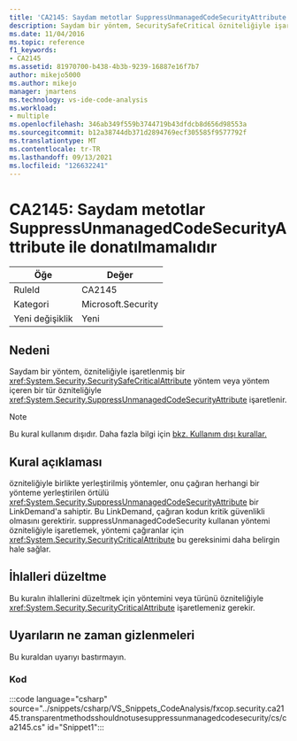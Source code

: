 ```yaml
---
title: 'CA2145: Saydam metotlar SuppressUnmanagedCodeSecurityAttribute ile donatılmamalıdır'
description: Saydam bir yöntem, SecuritySafeCritical özniteliğiyle işaretlenmiş bir yöntem veya yöntem içeren bir tür SuppressUnmanagedCodeSecurity özniteliğiyle işaretlenir.
ms.date: 11/04/2016
ms.topic: reference
f1_keywords:
- CA2145
ms.assetid: 81970700-b438-4b3b-9239-16887e16f7b7
author: mikejo5000
ms.author: mikejo
manager: jmartens
ms.technology: vs-ide-code-analysis
ms.workload:
- multiple
ms.openlocfilehash: 346ab349f559b3744719b43dfdcb8d656d98553a
ms.sourcegitcommit: b12a38744db371d2894769ecf305585f9577792f
ms.translationtype: MT
ms.contentlocale: tr-TR
ms.lasthandoff: 09/13/2021
ms.locfileid: "126632241"
---
```

# <a name="ca2145-transparent-methods-should-not-be-decorated-with-the-suppressunmanagedcodesecurityattribute"></a>CA2145: Saydam metotlar SuppressUnmanagedCodeSecurityAttribute ile donatılmamalıdır

|Öğe|Değer|
|-|-|
|RuleId|CA2145|
|Kategori|Microsoft.Security|
|Yeni değişiklik|Yeni|

## <a name="cause"></a>Nedeni
Saydam bir yöntem, özniteliğiyle işaretlenmiş bir <xref:System.Security.SecuritySafeCriticalAttribute> yöntem veya yöntem içeren bir tür özniteliğiyle <xref:System.Security.SuppressUnmanagedCodeSecurityAttribute> işaretlenir.

> [!NOTE]
> Bu kural kullanım dışıdır. Daha fazla bilgi için [bkz. Kullanım dışı kurallar.](fxcop-unported-deprecated-rules.md)

## <a name="rule-description"></a>Kural açıklaması

özniteliğiyle birlikte yerleştirilmiş yöntemler, onu çağıran herhangi bir yönteme yerleştirilen örtülü <xref:System.Security.SuppressUnmanagedCodeSecurityAttribute> bir LinkDemand'a sahiptir. Bu LinkDemand, çağıran kodun kritik güvenlikli olmasını gerektirir. suppressUnmanagedCodeSecurity kullanan yöntemi özniteliğiyle işaretlemek, yöntemi çağıranlar için <xref:System.Security.SecurityCriticalAttribute> bu gereksinimi daha belirgin hale sağlar.

## <a name="how-to-fix-violations"></a>İhlalleri düzeltme

Bu kuralın ihlallerini düzeltmek için yöntemini veya türünü özniteliğiyle <xref:System.Security.SecurityCriticalAttribute> işaretlemeniz gerekir.

## <a name="when-to-suppress-warnings"></a>Uyarıların ne zaman gizlenmeleri

Bu kuraldan uyarıyı bastırmayın.

### <a name="code"></a>Kod

:::code language="csharp" source="../snippets/csharp/VS_Snippets_CodeAnalysis/fxcop.security.ca2145.transparentmethodsshouldnotusesuppressunmanagedcodesecurity/cs/ca2145.cs" id="Snippet1":::
